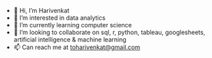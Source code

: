 - 👋 Hi, I’m Harivenkat
- 👀 I’m interested in data analytics
- 🌱 I’m currently learning computer science 
- 💞️ I’m looking to collaborate on sql, r, python, tableau, googlesheets, artificial intelligence & machine learning
- 📫 Can reach me at toharivenkat@gmail.com

<!---
hari8github/hari8github is a ✨ special ✨ repository because its `README.md` (this file) appears on your GitHub profile.
You can click the Preview link to take a look at your changes.
--->
